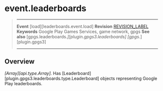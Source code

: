# event.leaderboards

> --------------------- ------------------------------------------------------------------------------------------
> __Event__             [load][leaderboards.event.load]
> __Revision__          [REVISION_LABEL](REVISION_URL)
> __Keywords__          Google Play Games Services, game network, gpgs
> __See also__          [gpgs.leaderboards.*][plugin.gpgs3.leaderboards]
>                       [gpgs.*][plugin.gpgs3]
> --------------------- ------------------------------------------------------------------------------------------

## Overview

_[Array][api.type.Array]._ Has [Leaderboard][plugin.gpgs3.leaderboards.type.Leaderboard] objects representing Google Play leaderboards.